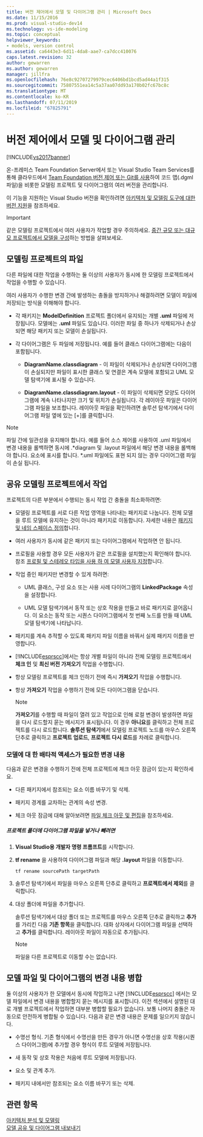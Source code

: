 ```yaml
---
title: 버전 제어에서 모델 및 다이어그램 관리 | Microsoft Docs
ms.date: 11/15/2016
ms.prod: visual-studio-dev14
ms.technology: vs-ide-modeling
ms.topic: conceptual
helpviewer_keywords:
- models, version control
ms.assetid: ca6443e3-6d11-4da8-aae7-ca7dcc410076
caps.latest.revision: 32
author: gewarren
ms.author: gewarren
manager: jillfra
ms.openlocfilehash: 76e8c92707279979cec6406bd1bcd5ad44a1f315
ms.sourcegitcommit: 75807551ea14c5a37aa07dd93a170b02fc67bc8c
ms.translationtype: MT
ms.contentlocale: ko-KR
ms.lasthandoff: 07/11/2019
ms.locfileid: "67825791"
---
```

# <a name="manage-models-and-diagrams-under-version-control"></a>버전 제어에서 모델 및 다이어그램 관리
[!INCLUDE[vs2017banner](../includes/vs2017banner.md)]

온-프레미스 Team Foundation Server에서 또는 Visual Studio Team Services를 통해 클라우드에서 [Team Foundation 버전 제어 또는 Git를 사용](https://msdn.microsoft.com/library/33267cee-fe5f-4aa3-b2cd-6d22ceace314)하여 코드 맵(.dgml 파일)을 비롯한 모델링 프로젝트 및 다이어그램의 여러 버전을 관리합니다.  
  
 이 기능을 지원하는 Visual Studio 버전을 확인하려면 [아키텍처 및 모델링 도구에 대한 버전 지원](../modeling/what-s-new-for-design-in-visual-studio.md#VersionSupport)을 참조하세요.  
  
> [!IMPORTANT]
> 같은 모델링 프로젝트에서 여러 사용자가 작업할 경우 주의하세요. [중간 규모 또는 대규모 프로젝트에서 모델을 구성](../modeling/structure-your-modeling-solution.md)하는 방법을 살펴보세요.  
  
## <a name="ModelingProjects"></a> 모델링 프로젝트의 파일  
 다른 파일에 대한 작업을 수행하는 둘 이상의 사용자가 동시에 한 모델링 프로젝트에서 작업을 수행할 수 있습니다.  
  
 여러 사용자가 수행한 변경 간에 발생하는 충돌을 방지하거나 해결하려면 모델이 파일에 저장되는 방식을 이해해야 합니다.  
  
- 각 패키지는 **ModelDefinition** 프로젝트 폴더에서 유지되는 개별 **.uml** 파일에 저장됩니다. 모델에는 **.uml** 파일도 있습니다. 이러한 파일 중 하나가 삭제되거나 손상되면 해당 패키지 또는 모델이 손실됩니다.  
  
- 각 다이어그램은 두 파일에 저장됩니다. 예를 들어 클래스 다이어그램에는 다음이 포함됩니다.  
  
  - **DiagramName.classdiagram** - 이 파일이 삭제되거나 손상되면 다이어그램이 손실되지만 파일이 표시한 클래스 및 연결은 계속 모델에 포함되고 UML 모델 탐색기에 표시될 수 있습니다.  

  - **DiagramName.classdiagram.layout** - 이 파일이 삭제되면 모양도 다이어그램에 계속 나타나지만 크기 및 위치가 손실됩니다. 각 레이아웃 파일은 다이어그램 파일을 보조합니다. 레이아웃 파일을 확인하려면 솔루션 탐색기에서 다이어그램 파일 옆에 있는 [+]를 클릭합니다.  
  
> [!NOTE]
> 파일 간에 일관성을 유지해야 합니다. 예를 들어 소스 제어를 사용하여 .uml 파일에서 변경 내용을 롤백하면 동시에 .*diagram 및 .layout 파일에서 해당 변경 내용을 롤백해야 합니다. 요소에 표시를 합니다. \*.uml 파일에도 표현 되지 않는 경우 다이어그램 파일이 손실 됩니다.  
  
## <a name="Shared"></a> 공유 모델링 프로젝트에서 작업  
 프로젝트의 다른 부분에서 수행되는 동시 작업 간 충돌을 최소화하려면:  
  
- 모델링 프로젝트를 서로 다른 작업 영역을 나타내는 패키지로 나눕니다. 전체 모델을 루트 모델에 유지하는 것이 아니라 패키지로 이동합니다. 자세한 내용은 [패키지 및 네임 스페이스 정의](../modeling/define-packages-and-namespaces.md)합니다.  
  
- 여러 사용자가 동시에 같은 패키지 또는 다이어그램에서 작업하면 안 됩니다.  
  
- 프로필을 사용할 경우 모든 사용자가 같은 프로필을 설치했는지 확인해야 합니다. 참조 [프로필 및 스테레오 타입을 사용 하 여 모델 사용자 지정](../modeling/customize-your-model-with-profiles-and-stereotypes.md)합니다.  
  
- 작업 중인 패키지만 변경할 수 있게 하려면:  
  
  - UML 클래스, 구성 요소 또는 사용 사례 다이어그램의 **LinkedPackage** 속성을 설정합니다.  

  - UML 모델 탐색기에서 동작 또는 상호 작용을 만들고 바로 패키지로 끌어옵니다. 이 요소는 동작 또는 시퀀스 다이어그램에서 첫 번째 노드를 만들 때 UML 모델 탐색기에 나타납니다.  
  
- 패키지를 계속 추적할 수 있도록 패키지 파일 이름을 바꿔서 실제 패키지 이름을 반영합니다.  
  
- [!INCLUDE[esprscc](../includes/esprscc-md.md)]에서는 항상 개별 파일이 아니라 전체 모델링 프로젝트에서 **체크 인** 및 **최신 버전 가져오기** 작업을 수행합니다.  
  
- 항상 모델링 프로젝트를 체크 인하기 전에 즉시 **가져오기** 작업을 수행합니다.  
  
- 항상 **가져오기** 작업을 수행하기 전에 모든 다이어그램을 닫습니다.  
  
    > [!NOTE]
    > **가져오기**를 수행할 때 파일이 열려 있고 작업으로 인해 로컬 변경이 발생하면 파일을 다시 로드할지 묻는 메시지가 표시됩니다. 이 경우 **아니요**를 클릭하고 전체 프로젝트를 다시 로드합니다. **솔루션 탐색기**에서 모델링 프로젝트 노드를 마우스 오른쪽 단추로 클릭하고 **프로젝트 업로드**, **프로젝트 다시 로드**를 차례로 클릭합니다.  
  
### <a name="Exclusive"></a> 모델에 대 한 배타적 액세스가 필요한 변경 내용  
 다음과 같은 변경을 수행하기 전에 전체 프로젝트에 체크 아웃 잠금이 있는지 확인하세요.  
  
- 다른 패키지에서 참조되는 요소 이름 바꾸기 및 삭제.  
  
- 패키지 경계를 교차하는 관계의 속성 변경.  
  
- 체크 아웃 잠금에 대해 알아보려면 [파일 체크 아웃 및 편집](https://msdn.microsoft.com/library/eb404d63-c448-4994-9416-3e6d50ec554a)을 참조하세요.  
  
##### <a name="to-move-a-diagram-file-in-or-out-of-a-project-folder"></a>프로젝트 폴더에 다이어그램 파일을 넣거나 빼려면  
  
1. **Visual Studio용 개발자 명령 프롬프트**를 시작합니다.  
  
2. **tf rename** 을 사용하여 다이어그램 파일과 해당 **.layout** 파일을 이동합니다.  
  
     `tf rename sourcePath targetPath`  
  
3. 솔루션 탐색기에서 파일을 마우스 오른쪽 단추로 클릭하고 **프로젝트에서 제외**를 클릭합니다.  
  
4. 대상 폴더에 파일을 추가합니다.  
  
     솔루션 탐색기에서 대상 폴더 또는 프로젝트를 마우스 오른쪽 단추로 클릭하고 **추가**를 가리킨 다음 **기존 항목**을 클릭합니다. 대화 상자에서 다이어그램 파일을 선택하고 **추가**를 클릭합니다. 레이아웃 파일이 자동으로 추가됩니다.  
  
    > [!NOTE]
    > 파일을 다른 프로젝트로 이동할 수는 없습니다.  
  
## <a name="Merging"></a> 모델 파일 및 다이어그램의 변경 내용 병합  
 둘 이상의 사용자가 한 모델에서 동시에 작업하고 나면 [!INCLUDE[esprscc](../includes/esprscc-md.md)] 에서는 모델 파일에서 변경 내용을 병합할지 묻는 메시지를 표시합니다. 이전 섹션에서 설명된 대로 개별 프로젝트에서 작업하면 대부분 병합할 필요가 없습니다. 보통 나머지 충돌은 자동으로 안전하게 병합될 수 있습니다. 다음과 같은 변경 내용은 문제를 일으키지 않습니다.  
  
- 수명선 형식. 기존 형식에서 수명선을 만든 경우가 아니면 수명선을 상호 작용(시퀀스 다이어그램)에 추가할 경우 형식이 루트 모델에 저장됩니다.  
  
- 새 동작 및 상호 작용은 처음에 루트 모델에 저장됩니다.  
  
- 요소 및 관계 추가.  
  
- 패키지 내에서만 참조되는 요소 이름 바꾸기 또는 삭제.  
  
## <a name="see-also"></a>관련 항목  
 [아키텍처 분석 및 모델링](../modeling/analyze-and-model-your-architecture.md)   
 [모델 공유 및 다이어그램 내보내기](../modeling/share-models-and-exporting-diagrams.md)
